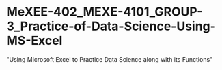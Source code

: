 # MeXEE-402_MEXE-4101_GROUP-3_Practice-of-Data-Science-Using-MS-Excel
"Using Microsoft Excel to Practice Data Science along with its Functions"
